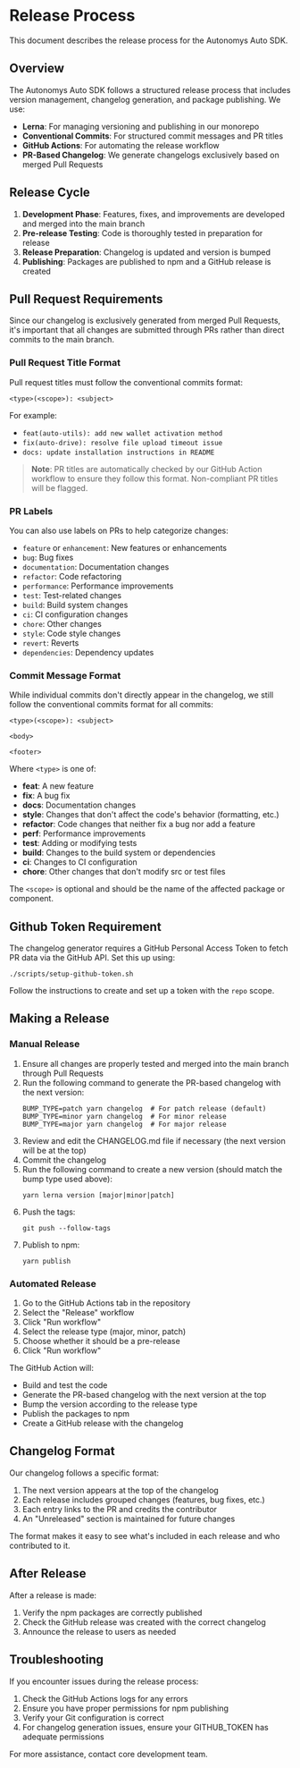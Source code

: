 # Release Process

This document describes the release process for the Autonomys Auto SDK.

## Overview

The Autonomys Auto SDK follows a structured release process that includes version management, changelog generation, and package publishing. We use:

- **Lerna**: For managing versioning and publishing in our monorepo
- **Conventional Commits**: For structured commit messages and PR titles
- **GitHub Actions**: For automating the release workflow
- **PR-Based Changelog**: We generate changelogs exclusively based on merged Pull Requests

## Release Cycle

1. **Development Phase**: Features, fixes, and improvements are developed and merged into the main branch
2. **Pre-release Testing**: Code is thoroughly tested in preparation for release
3. **Release Preparation**: Changelog is updated and version is bumped
4. **Publishing**: Packages are published to npm and a GitHub release is created

## Pull Request Requirements

Since our changelog is exclusively generated from merged Pull Requests, it's important that all changes are submitted through PRs rather than direct commits to the main branch.

### Pull Request Title Format

Pull request titles must follow the conventional commits format:

```
<type>(<scope>): <subject>
```

For example:

- `feat(auto-utils): add new wallet activation method`
- `fix(auto-drive): resolve file upload timeout issue`
- `docs: update installation instructions in README`

> **Note**: PR titles are automatically checked by our GitHub Action workflow to ensure they follow this format. Non-compliant PR titles will be flagged.

### PR Labels

You can also use labels on PRs to help categorize changes:

- `feature` or `enhancement`: New features or enhancements
- `bug`: Bug fixes
- `documentation`: Documentation changes
- `refactor`: Code refactoring
- `performance`: Performance improvements
- `test`: Test-related changes
- `build`: Build system changes
- `ci`: CI configuration changes
- `chore`: Other changes
- `style`: Code style changes
- `revert`: Reverts
- `dependencies`: Dependency updates

### Commit Message Format

While individual commits don't directly appear in the changelog, we still follow the conventional commits format for all commits:

```
<type>(<scope>): <subject>

<body>

<footer>
```

Where `<type>` is one of:

- **feat**: A new feature
- **fix**: A bug fix
- **docs**: Documentation changes
- **style**: Changes that don't affect the code's behavior (formatting, etc.)
- **refactor**: Code changes that neither fix a bug nor add a feature
- **perf**: Performance improvements
- **test**: Adding or modifying tests
- **build**: Changes to the build system or dependencies
- **ci**: Changes to CI configuration
- **chore**: Other changes that don't modify src or test files

The `<scope>` is optional and should be the name of the affected package or component.

## Github Token Requirement

The changelog generator requires a GitHub Personal Access Token to fetch PR data via the GitHub API. Set this up using:

```
./scripts/setup-github-token.sh
```

Follow the instructions to create and set up a token with the `repo` scope.

## Making a Release

### Manual Release

1. Ensure all changes are properly tested and merged into the main branch through Pull Requests
2. Run the following command to generate the PR-based changelog with the next version:
   ```
   BUMP_TYPE=patch yarn changelog  # For patch release (default)
   BUMP_TYPE=minor yarn changelog  # For minor release
   BUMP_TYPE=major yarn changelog  # For major release
   ```
3. Review and edit the CHANGELOG.md file if necessary (the next version will be at the top)
4. Commit the changelog
5. Run the following command to create a new version (should match the bump type used above):
   ```
   yarn lerna version [major|minor|patch]
   ```
6. Push the tags:
   ```
   git push --follow-tags
   ```
7. Publish to npm:
   ```
   yarn publish
   ```

### Automated Release

1. Go to the GitHub Actions tab in the repository
2. Select the "Release" workflow
3. Click "Run workflow"
4. Select the release type (major, minor, patch)
5. Choose whether it should be a pre-release
6. Click "Run workflow"

The GitHub Action will:

- Build and test the code
- Generate the PR-based changelog with the next version at the top
- Bump the version according to the release type
- Publish the packages to npm
- Create a GitHub release with the changelog

## Changelog Format

Our changelog follows a specific format:

1. The next version appears at the top of the changelog
2. Each release includes grouped changes (features, bug fixes, etc.)
3. Each entry links to the PR and credits the contributor
4. An "Unreleased" section is maintained for future changes

The format makes it easy to see what's included in each release and who contributed to it.

## After Release

After a release is made:

1. Verify the npm packages are correctly published
2. Check the GitHub release was created with the correct changelog
3. Announce the release to users as needed

## Troubleshooting

If you encounter issues during the release process:

1. Check the GitHub Actions logs for any errors
2. Ensure you have proper permissions for npm publishing
3. Verify your Git configuration is correct
4. For changelog generation issues, ensure your GITHUB_TOKEN has adequate permissions

For more assistance, contact core development team.
